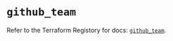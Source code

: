 # `github_team`

Refer to the Terraform Registory for docs: [`github_team`](https://registry.terraform.io/providers/integrations/github/5.30.1/docs/resources/team).
